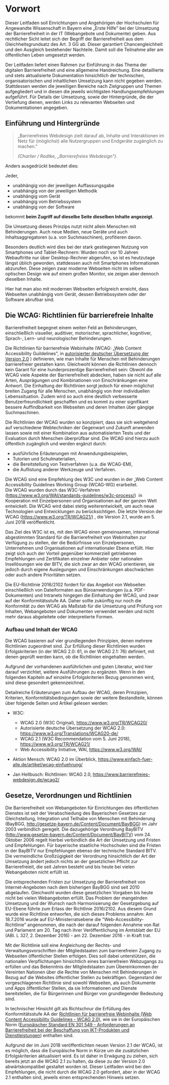 
Vorwort
=======

Dieser Leitfaden soll Einrichtungen und Angehörigen der Hochschulen für Angewandte Wissenschaft in Bayern eine „Erste Hilfe" bei der Umsetzung der Barrierefreiheit in der IT (Webangebote und Dokumente) geben.
Aus rechtlicher Sicht leitet sich der Begriff der Barrierefreiheit aus dem Gleichheitsgrundsatz des Art. 3 GG ab. Dieser garantiert Chancengleichheit und den Ausgleich bestehender Nachteile. Damit soll die Teilnahme aller am öffentlichen Leben umgesetzt werden.

Der Leitfaden liefert einen Rahmen zur Einführung in das Thema der digitalen Barrierefreiheit und eine allgemeine Handreichung. Eine detaillierte und stets aktualisierte Dokumentation hinsichtlich der technischen, organisatorischen und inhaltlichen Umsetzung kann nicht gegeben werden. Stattdessen werden die jeweiligen Bereiche nach Zielgruppen und Themen aufgegliedert und in diesen die jeweils wichtigsten Handlungsempfehlungen aufgeführt. Für Details der Umsetzung, sowie der Hintergründe, die der Vertiefung dienen, werden Links zu relevanten Webseiten und Dokumentationen angegeben.

Einführung und Hintergründe
---------------------------

>„Barrierefreies Webdesign zielt darauf ab, Inhalte und Interaktionen im Netz für (möglichst) alle  Nutzergruppen und Endgeräte zugänglich zu machen." 
>
> <cite>(Charlier / Radtke, „Barrierefreies Webdesign")</cite>.

Anders ausgedrückt bedeutet dies:

Jeder,

-   unabhängig von der jeweiligen Auffassungsgabe
-   unabhängig von der jeweiligen Methodik
-   unabhängig vom Gerät
-   unabhängig vom Betriebssystem
-   unabhängig von der Software

bekommt **beim Zugriff auf dieselbe Seite dieselben Inhalte angezeigt**.

Die Umsetzung dieses Prinzips nutzt nicht allein Menschen mit Behinderungen. Auch neue Medien, neue Geräte und auch Inhaltsaggregatoren (u.a. von Suchmaschinen), profitieren davon.

Besonders deutlich wird dies bei der stark gestiegenen Nutzung von Smartphones und Tablet-Rechnern: Wurden noch vor 10 Jahren Webauftritte nur über Desktop-Rechner abgerufen, so ist es heutzutage längst üblich geworden,
stattdessen auch mit Smartphones Informationen abzurufen. Diese zeigen zwar moderne Webseiten nicht im selben optischen Design wie auf einem großen Monitor, sie zeigen aber dennoch dieselben Inhalte.

Hier hat man also mit modernen Webseiten erfolgreich erreicht, dass Webseiten unabhängig vom Gerät, dessen Betriebssystem oder der Software abrufbar sind.

Die WCAG: Richtlinien für barrierefreie Inhalte
----------------------------------------------

Barrierefreiheit begegnet einem weiten Feld an Behinderungen, einschließlich visueller, auditiver, motorischer, sprachlicher, kognitiver, Sprach-, Lern- und neurologischer Behinderungen. 

Die Richtlinien für barrierefreie Webinhalte (WCAG: „Web Content Accessibility Guildelines", in [autorisierter deutscher Übersetzung der Version 2.0](https://www.w3.org/Translations/WCAG20-de/) )
definieren, wie man Inhalte für Menschen mit Behinderungen barrierefreier gestalten kann. Gleichwohl können die Richtlinien dennoch kein Garant für eine hunderprozentige Barrierefreiheit sein: Obwohl die WCAG viele Aspekte der Barrierefreiheit abdecken, haben sie nicht auf alle Arten, Ausprägungen und Kombinationen von Einschränkungen eine Antwort.
Die Einhaltung der Richtlinien sorgt jedoch für einen möglichst breiten Zugang für alle Menschen, unabhängig von ihrer individuellen Lebenssituation. Zudem wird so auch eine deutlich verbesserte Benutzerfreundlichkeit geschaffen und es kommt zu einer signifikant bessere Auffindbarkeit von Webseiten und deren Inhalten über gängige Suchmaschinen. 

Die Richtlinien der WCAG wurden so konzipiert, dass sie sich weitgehend auf verschiedene Webtechniken der Gegenwart und Zukunft anwenden lassen sowie mit einer Kombination aus automatisierten Tests und der Evaluation
durch Menschen überprüfbar sind. Die WCAG sind hierzu auch öffentlich zugänglich und werden ergänzt durch:

-   ausführliche Erläuterungen mit Anwendungsbeispielen,
-   Tutorien und Schulmaterialien,
-   die Bereitstellung von Testverfahren (u.a. die WCAG-EM),
-   die Auflistung anderer Werkzeuge und Verfahren.

Die WCAG sind eine Empfehlung des W3C und wurden in der „Web Content Accessibility Guidelines Working Group (WCAG-WG) erarbeitet. Die WCAG wurden durch das W3C-Verfahren (<https://www.w3.org/WAI/standards-guidelines/w3c-process/>)  in Kooperation mit Einzelpersonen und Organisationen auf der ganzen Welt entwickelt. Die WCAG wird dabei stetig weiterentwickelt, um auch neue Technologien und Entwicklungen zu berücksichtigen. Die letzte Version der WCAG (<https://www.w3.org/TR/WCAG21/)> , die Version 2.1, wurde am 5. Juni 2018 veröffentlicht.

Das Ziel des W3C ist es, mit den WCAG einen gemeinsamen, international abgestimmten Standard für die Barrierefreiheit von Webinhalten zur Verfügung zu stellen, der die Bedürfnisse von Einzelpersonen, Unternehmen und Organisationen auf internationaler Ebene erfüllt. 
Hier zeigt sich auch der Vorteil gegenüber kommerziell getriebenen Empfehlungen und Zertifikaten einzelner Anbieter oder nationalen Insellösungen wie der BITV, die sich zwar an den WCAG orientieren, sie jedoch durch eigene Auslegungen und Einschränkungen abschwächen oder auch andere Prioritäten setzen.

Die EU-Richtlinie 2016/2102 fordert für das Angebot von Webseiten einschließlich von Dateiformaten aus Büroanwendungen (u.a. PDF-Dokumenten) und Intranets hingegen die Einhaltung der WCAG, und zwar auf der Konformitätsstufe AA.
Daher sollte zukünftig nur noch die Konformität zu den WCAG als Maßstab für die Umsetzung und Prüfung von Inhalten, Webangeboten und Dokumenten verwendet werden und nicht mehr daraus abgeleitete oder interpretierte
Formen.


### Aufbau und Inhalt der WCAG

Die WCAG basieren auf vier grundlegenden Prinzipien, denen mehrere Richtlinien zugeordnet sind. Zur Erfüllung dieser Richtlinien wurden Erfolgskriterien (in der WCAG 2.0: 61, in der WCAG 2.1: 76) definiert, mit denen geprüft werden kann, ob die Richtlinien eingehalten werden.

Aufgrund der vorhandenen ausführlichen und guten Literatur, wird hier darauf verzichtet, weitere Ausführungen zu ergänzen. Wenn in den folgenden Kapiteln auf einzelne Erfolgskriterien Bezug genommen wird, sind diese gesondert gekennzeichnet.

Detailreiche Erläuterungen zum Aufbau der WCAG, deren Prinzipien, Kriterien, Konformitätsbedingungen sowie der weitere Bestandteile, können über folgende Seiten und Artikel gelesen werden:

-   W3C:
    -   WCAG 2.0 (W3C Original), <https://www.w3.org/TR/WCAG20/>
    -   Autorisierte deutsche Übersetzung der WCAG 2.0:
        <https://www.w3.org/Translations/WCAG20-de/>
    -   WCAG 2.1 (W3C Recommendation vom 5. Juni 2018),
        <https://www.w3.org/TR/WCAG21/>
    -   Web Accessibility Initiative, WAI, <https://www.w3.org/WAI/>

- Aktion Mensch: WCAG 2.0 im Überblick, <https://www.einfach-fuer-alle.de/artikel/wcag-einfuehrung/>
- Jan Hellbusch: Richtlinien: WCAG 2.0, <https://www.barrierefreies-webdesign.de/wcag2/>


Gesetze, Verordnungen und Richtlinien
-------------------------------------

Die Barrierefreiheit von Webangeboten für Einrichtungen des öffentlichen Dienstes ist seit der Verabschiedung des Bayerischen Gesetzes zur Gleichstellung, Integration und Teilhabe von Menschen mit Behinderung
(BayBGG, <http://gesetze-bayern.de/Content/Document/BayBGG>) im Jahr 2003 verbindlich geregelt. Die dazugehörige Verordnung BayBITV (<http://www.gesetze-bayern.de/Content/Document/BayBITV>) vom 24.
Oktober 2006 regelt hierbei verbindlich die Art der Umsetzung und Fristen und Empfehlungen. Für bayerische staatliche Hochschulen sind die Fristen in der BayBITV nur Empfehlungen ebenso der technische Standard BITV. Die vermeindliche Großzügigkeit der Verordnung hinsichtlich der Art der Umsetzung ändert jedoch nichts an der gesetzlichen Pflicht zur Barrierefreieit, die seit Jahren besteht und bis heute bei vielen Webangeboten nicht erfüllt ist.

Die entsprechenden Fristen zur Umsetzung der Barrierefreiheit von Internet-Angeboten nach dem bisherigen BayBGG sind seit 2010 abgelaufen. Gleichwohl wurden diese gesetzlichen Vorgaben bis heute nicht bei vielen Webangeboten erfüllt.
Das Problem der mangelnden Umsetzung und der Wunsch nach Harmonisierung der Gesetzgebung auf EU-Ebene führte zum Erlass der Richtlinie 2016/2102. Aus diesem Grund wurde eine Richtlinie entworfen, die sich dieses Problems annahm: 
Am 18.7.2016 wurde auf EU-Ministerratsebene die "Web-Accessibility-Richtlinie" angenommen, die nach der darauf
folgenden Annahme von Rat und Parlament am 20. Tag nach ihrer Veröffentlichung im Amtsblatt der EU (ABl. L 327, 2. Dezember 2016) - am 22. Dezember 2016 - in Kraft trat.

Mit der Richtlinie soll eine Angleichung der Rechts- und Verwaltungsvorschriften der Mitgliedstaaten zum barrierefreien Zugang zu Webseiten öffentlicher Stellen erfolgen. Dies soll dabei unterstützen, die nationalen Verpflichtungen hinsichtlich eines barrierefreien Webzugangs zu erfüllen und das Bekenntnis der Mitgliedstaaten zum Übereinkommen der Vereinten Nationen über die Rechte von Menschen mit Behinderungen in Bezug auf die Websites öffentlicher Stellen zu bekräftigen. Gegenstand der vorgeschlagenen Richtlinie sind sowohl Webseiten, als auch Dokumente und Apps öffentlicher Stellen, da sie Informationen und Dienste bereitstellen, die für Bürgerinnen und Bürger von grundlegender Bedeutung sind.

In technischer Hinsicht gilt als Richtschnur die Erfüllung des Konformitätsstufe AA der [Richtlinien für barrierefreie Webinhalte (Web Content Accessibility Guidelines - WCAG 2.0)](https://www.ag.bka.gv.at/at.gv.bka.wiki-bka/index.php/WCAG20), wie sie in der Europäischen Norm ([Europäischer Standard EN 301 549 -
Anforderungen an Barrierefreiheit bei der Beschaffung von IKT-Produkten und Dienstleistungen](https://www.ag.bka.gv.at/at.gv.bka.wiki-bka/index.php/Barrierefrei:EN_301_549)) enthalten sind. 

Aufgrund der im Juni 2018 veröffentlichten neuen Version 2.1 der WCAG, ist es möglich, dass die Europäische Norm in Kürze um die zusätzlichen Erfolgskriterien aktualisiert wird. Es ist daher in Erwägung zu ziehen,
sich bereits jetzt an die WCAG 2.1 zu halten, da diese zu der Version 2.0 abwärtskompatibel gestaltet worden ist. Dieser Leitfaden wird bei den Empfehlungen, die nicht durch die WCAG 2.0 gefordert, aber in der WCAG 2.1 enthalten sind, jeweils einen entsprechenden Hinweis setzen.

